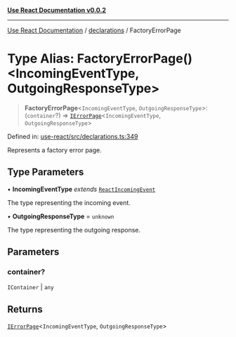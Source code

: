[**Use React Documentation v0.0.2**](../../README.md)

***

[Use React Documentation](../../modules.md) / [declarations](../README.md) / FactoryErrorPage

# Type Alias: FactoryErrorPage()\<IncomingEventType, OutgoingResponseType\>

> **FactoryErrorPage**\<`IncomingEventType`, `OutgoingResponseType`\>: (`container`?) => [`IErrorPage`](../interfaces/IErrorPage.md)\<`IncomingEventType`, `OutgoingResponseType`\>

Defined in: [use-react/src/declarations.ts:349](https://github.com/stonemjs/use-react/blob/9a749b225241b8e0ac2a5483904ca8322927b1d4/src/declarations.ts#L349)

Represents a factory error page.

## Type Parameters

• **IncomingEventType** *extends* [`ReactIncomingEvent`](ReactIncomingEvent.md)

The type representing the incoming event.

• **OutgoingResponseType** = `unknown`

The type representing the outgoing response.

## Parameters

### container?

`IContainer` | `any`

## Returns

[`IErrorPage`](../interfaces/IErrorPage.md)\<`IncomingEventType`, `OutgoingResponseType`\>
